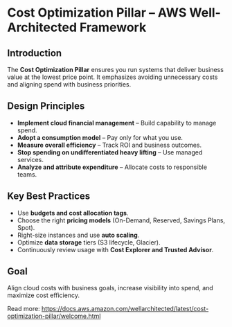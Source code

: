 # Cost Optimization Pillar – AWS Well-Architected Framework

## Introduction
The **Cost Optimization Pillar** ensures you run systems that deliver business value at the lowest price point. It emphasizes avoiding unnecessary costs and aligning spend with business priorities.

## Design Principles
- **Implement cloud financial management** – Build capability to manage spend.
- **Adopt a consumption model** – Pay only for what you use.
- **Measure overall efficiency** – Track ROI and business outcomes.
- **Stop spending on undifferentiated heavy lifting** – Use managed services.
- **Analyze and attribute expenditure** – Allocate costs to responsible teams.

## Key Best Practices
- Use **budgets and cost allocation tags**.
- Choose the right **pricing models** (On-Demand, Reserved, Savings Plans, Spot).
- Right-size instances and use **auto scaling**.
- Optimize **data storage** tiers (S3 lifecycle, Glacier).
- Continuously review usage with **Cost Explorer and Trusted Advisor**.

## Goal
Align cloud costs with business goals, increase visibility into spend, and maximize cost efficiency.

Read more: https://docs.aws.amazon.com/wellarchitected/latest/cost-optimization-pillar/welcome.html
